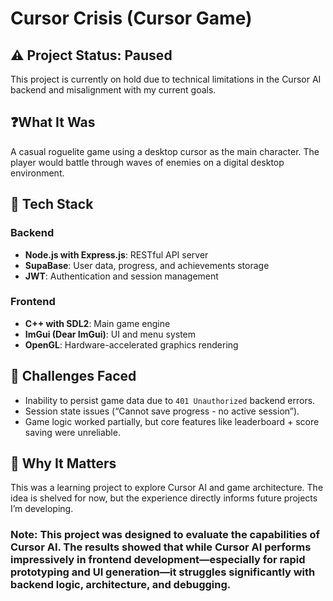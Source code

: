 # Cursor Crisis (Cursor Game)

## ⚠️ Project Status: Paused
This project is currently on hold due to technical limitations in the Cursor AI backend and misalignment with my current goals.

## ❓What It Was
A casual roguelite game using a desktop cursor as the main character. The player would battle through waves of enemies on a digital desktop environment.

## 🔧 Tech Stack

### Backend
- **Node.js with Express.js**: RESTful API server
- **SupaBase**: User data, progress, and achievements storage
- **JWT**: Authentication and session management

### Frontend
- **C++ with SDL2**: Main game engine
- **ImGui (Dear ImGui)**: UI and menu system
- **OpenGL**: Hardware-accelerated graphics rendering

## 🧠 Challenges Faced
- Inability to persist game data due to `401 Unauthorized` backend errors.
- Session state issues (“Cannot save progress - no active session”).
- Game logic worked partially, but core features like leaderboard + score saving were unreliable.

## 🎯 Why It Matters
This was a learning project to explore Cursor AI and game architecture. The idea is shelved for now, but the experience directly informs future projects I’m developing.

### Note: This project was designed to evaluate the capabilities of Cursor AI. The results showed that while Cursor AI performs impressively in frontend development—especially for rapid prototyping and UI generation—it struggles significantly with backend logic, architecture, and debugging.
